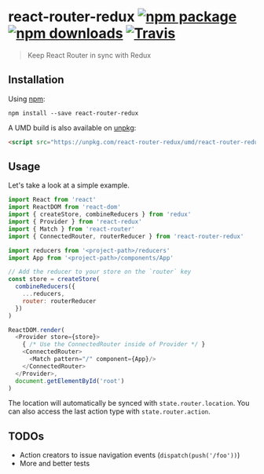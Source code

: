 # react-router-redux [![npm package][npm-badge]][npm] [![npm downloads][npm-downloads]][npm] [![Travis][build-badge]][build]

[build-badge]: https://img.shields.io/travis/reactjs/react-router-redux/master.svg?style=flat-square
[build]: https://travis-ci.org/reactjs/react-router-redux

[npm-badge]: https://img.shields.io/npm/v/react-router-redux.svg?style=flat-square
[npm-downloads]: https://img.shields.io/npm/dm/react-router-redux.svg?style=flat-square
[npm]: https://www.npmjs.org/package/react-router-redux

> Keep React Router in sync with Redux

## Installation

Using [npm](https://www.npmjs.com/):

    npm install --save react-router-redux

A UMD build is also available on [unpkg](https://unpkg.com):

```html
<script src="https://unpkg.com/react-router-redux/umd/react-router-redux.min.js"></script>
```

## Usage

Let's take a look at a simple example.

```js
import React from 'react'
import ReactDOM from 'react-dom'
import { createStore, combineReducers } from 'redux'
import { Provider } from 'react-redux'
import { Match } from 'react-router'
import { ConnectedRouter, routerReducer } from 'react-router-redux'

import reducers from '<project-path>/reducers'
import App from '<project-path>/components/App'

// Add the reducer to your store on the `router` key
const store = createStore(
  combineReducers({
    ...reducers,
    router: routerReducer
  })
)

ReactDOM.render(
  <Provider store={store}>
    { /* Use the ConnectedRouter inside of Provider */ }
    <ConnectedRouter>
      <Match pattern="/" component={App}/>
    </ConnectedRouter>
  </Provider>,
  document.getElementById('root')
)
```

The location will automatically be synced with `state.router.location`. You can also access the last action type with `state.router.action`.

## TODOs

- Action creators to issue navigation events (`dispatch(push('/foo'))`)
- More and better tests
